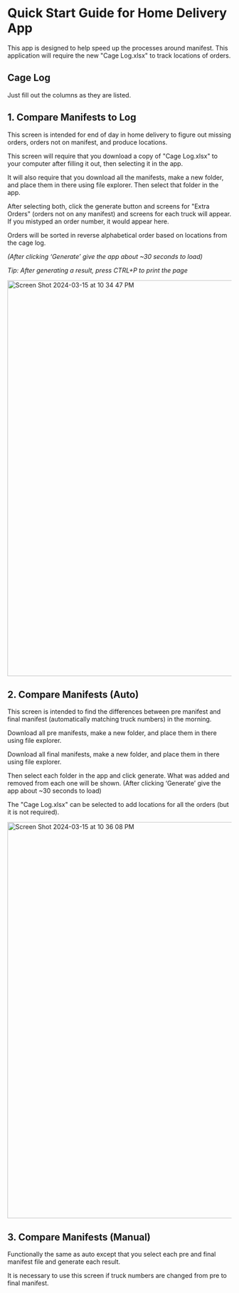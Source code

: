 # Quick Start Guide for Home Delivery App
  

This app is designed to help speed up the processes around manifest. This application will require the new "Cage Log.xlsx" to track locations of orders.

 

## Cage Log 
Just fill out the columns as they are listed.

  

## 1. Compare Manifests to Log 
This screen is intended for end of day in home delivery to figure out missing orders, orders not on manifest, and produce locations. 

  

This screen will require that you download a copy of "Cage Log.xlsx" to your computer after filling it out, then selecting it in the app. 

It will also require that you download all the manifests, make a new folder, and place them in there using file explorer. Then select that folder in the app. 

  

After selecting both, click the generate button and screens for "Extra Orders" (orders not on any manifest) and screens for each truck will appear.  If you mistyped an order number, it would appear here. 

Orders will be sorted in reverse alphabetical order based on locations from the cage log.

*(After clicking ‘Generate’ give the app about ~30 seconds to load)*

*Tip: After generating a result, press CTRL+P to print the page*

<img width="890" alt="Screen Shot 2024-03-15 at 10 34 47 PM" src="https://github.com/JeredHightower/HomeDeliveryApp/assets/95993968/84b69ff8-1e9d-4462-8b03-f9184e53426f">


  

## 2. Compare Manifests (Auto) 
This screen is intended to find the differences between pre manifest and final manifest (automatically matching truck numbers) in the morning. 

  

Download all pre manifests, make a new folder, and place them in there using file explorer.  

Download all final manifests, make a new folder, and place them in there using file explorer. 

Then select each folder in the app and click generate. What was added and removed from each one will be shown. (After clicking ‘Generate’ give the app about ~30 seconds to load) 

  

The "Cage Log.xlsx" can be selected to add locations for all the orders (but it is not required). 

<img width="891" alt="Screen Shot 2024-03-15 at 10 36 08 PM" src="https://github.com/JeredHightower/HomeDeliveryApp/assets/95993968/e4b45f3c-c393-49c2-a9b0-a741e8fe96b2">



 

## 3. Compare Manifests (Manual) 
Functionally the same as auto except that you select each pre and final manifest file and generate each result. 

It is necessary to use this screen if truck numbers are changed from pre to final manifest. 
